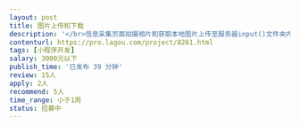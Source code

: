 ```yaml
---                
layout: post       
title: 图片上传和下载           
description: '</br>信息采集页面拍摄相片和获取本地图片上传至服务器input()文件夹内。</br>信息分享页面显示output文件夹内图片名称，可以下载。</br>我的页面暂无。</br>服务器已经配置好，域名已有，已配置项目，j2ee，在这个项目里面写就行。</br>'     
contenturl: https://pro.lagou.com/project/8261.html      
tags: [小程序开发]            
salary: 3000元以下          
publish_time: '已发布 39 分钟'         
review: 15人                   
apply: 2人                   
recommend: 5人                   
time_range: 小于1周              
status: 招募中                  
---                 
```

